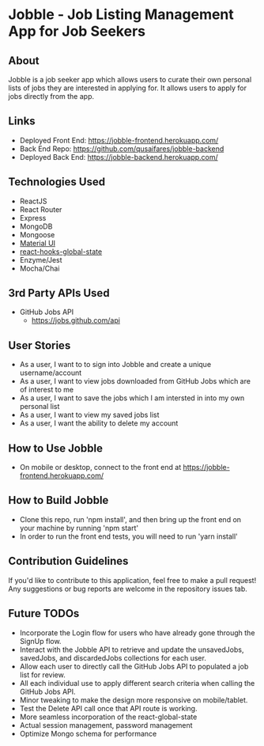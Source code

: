 # Jobble - Job Listing Management App for Job Seekers

## About

Jobble is a job seeker app which allows users to curate their own personal lists of jobs they are interested in applying for. It allows users to apply for jobs directly from the app.

## Links
- Deployed Front End: https://jobble-frontend.herokuapp.com/
- Back End Repo: https://github.com/qusaifares/jobble-backend
- Deployed Back End: https://jobble-backend.herokuapp.com/

## Technologies Used

- ReactJS
- React Router
- Express
- MongoDB
- Mongoose
- [Material UI](https://material-ui.com/guides/composition/#button)
- [react-hooks-global-state](https://www.npmjs.com/package/react-hooks-global-state)
- Enzyme/Jest
- Mocha/Chai

## 3rd Party APIs Used

- GitHub Jobs API
  - https://jobs.github.com/api

## User Stories

- As a user, I want to to sign into Jobble and create a unique username/account
- As a user, I want to view jobs downloaded from GitHub Jobs which are of interest to me
- As a user, I want to save the jobs which I am intersted in into my own personal list
- As a user, I want to view my saved jobs list
- As a user, I want the ability to delete my account

## How to Use Jobble

- On mobile or desktop, connect to the front end at https://jobble-frontend.herokuapp.com/

## How to Build Jobble

- Clone this repo, run 'npm install', and then bring up the front end on your machine by running 'npm start'
- In order to run the front end tests, you will need to run 'yarn install'

## Contribution Guidelines

If you'd like to contribute to this application, feel free to make a pull request! Any suggestions or bug reports are welcome in the repository issues tab.

## Future TODOs

- Incorporate the Login flow for users who have already gone through the SignUp flow.
- Interact with the Jobble API to retrieve and update the unsavedJobs, savedJobs, and discardedJobs collections for each user.
- Allow each user to directly call the GitHub Jobs API to populated a job list for review.
- All each individual use to apply different search criteria when calling the GitHub Jobs API.
- Minor tweaking to make the design more responsive on mobile/tablet.
- Test the Delete API call once that API route is working.
- More seamless incorporation of the react-global-state
- Actual session management, password management
- Optimize Mongo schema for performance
